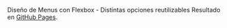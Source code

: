 Diseño de Menus con Flexbox
    - Distintas opciones reutilizables
Resultado en [GitHub Pages](https://ulisespignatellidev.github.io/cards-flexbox/).